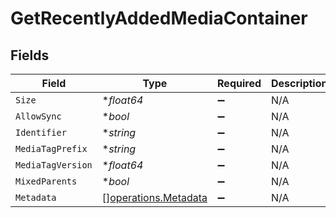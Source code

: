 # GetRecentlyAddedMediaContainer


## Fields

| Field                                                        | Type                                                         | Required                                                     | Description                                                  | Example                                                      |
| ------------------------------------------------------------ | ------------------------------------------------------------ | ------------------------------------------------------------ | ------------------------------------------------------------ | ------------------------------------------------------------ |
| `Size`                                                       | **float64*                                                   | :heavy_minus_sign:                                           | N/A                                                          | 50                                                           |
| `AllowSync`                                                  | **bool*                                                      | :heavy_minus_sign:                                           | N/A                                                          |                                                              |
| `Identifier`                                                 | **string*                                                    | :heavy_minus_sign:                                           | N/A                                                          | com.plexapp.plugins.library                                  |
| `MediaTagPrefix`                                             | **string*                                                    | :heavy_minus_sign:                                           | N/A                                                          | /system/bundle/media/flags/                                  |
| `MediaTagVersion`                                            | **float64*                                                   | :heavy_minus_sign:                                           | N/A                                                          | 1680021154                                                   |
| `MixedParents`                                               | **bool*                                                      | :heavy_minus_sign:                                           | N/A                                                          |                                                              |
| `Metadata`                                                   | [][operations.Metadata](../../models/operations/metadata.md) | :heavy_minus_sign:                                           | N/A                                                          |                                                              |